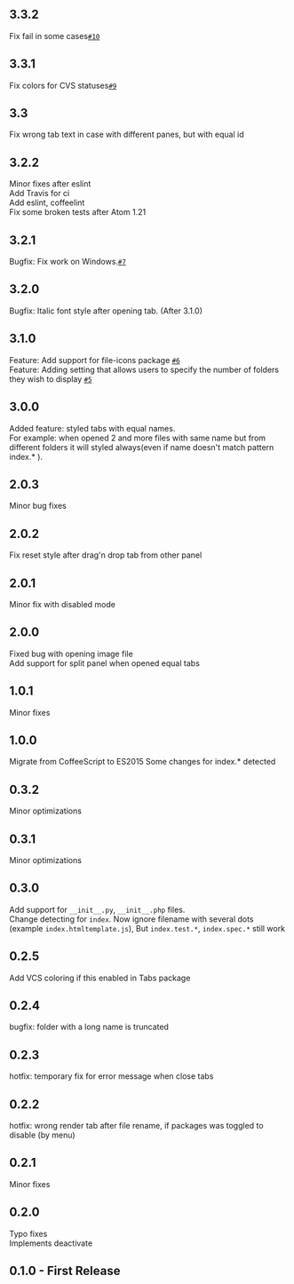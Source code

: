 ## 3.3.2
Fix fail in some cases[`#10`][]  

[`#10`]: https://github.com/Connormiha/atom-tab-foldername-index/pull/10

## 3.3.1
Fix colors for CVS statuses[`#9`][]  

[`#9`]: https://github.com/Connormiha/atom-tab-foldername-index/pull/9

## 3.3
Fix wrong tab text in case with different panes, but with equal id  

## 3.2.2
Minor fixes after eslint  
Add Travis for ci  
Add eslint, coffeelint  
Fix some broken tests after Atom 1.21  

## 3.2.1
Bugfix: Fix work on Windows.[`#7`][]  

[`#7`]: https://github.com/Connormiha/atom-tab-foldername-index/pull/7

## 3.2.0
Bugfix: Italic font style after opening tab. (After 3.1.0)  

## 3.1.0
Feature: Add support for file-icons package [`#6`][]  
Feature: Adding setting that allows users to specify the number of folders they wish to display [`#5`][]  

[`#6`]: https://github.com/Connormiha/atom-tab-foldername-index/pull/6
[`#5`]: https://github.com/Connormiha/atom-tab-foldername-index/pull/5

## 3.0.0
Added feature: styled tabs with equal names.  
For example: when opened 2 and more files with same name but from different folders it will styled always(even if name doesn't match pattern index.* ).

## 2.0.3
Minor bug fixes

## 2.0.2
Fix reset style after drag'n drop tab from other panel

## 2.0.1
Minor fix with disabled mode

## 2.0.0
Fixed bug with opening image file  
Add support for split panel when opened equal tabs

## 1.0.1
Minor fixes

## 1.0.0
Migrate from CoffeeScript to ES2015
Some changes for index.* detected

## 0.3.2
Minor optimizations

## 0.3.1
Minor optimizations

## 0.3.0
Add support for `__init__.py`, `__init__.php` files.  
Change detecting for `index`. Now ignore filename with several dots (example `index.htmltemplate.js`), But `index.test.*`, `index.spec.*` still work

## 0.2.5
Add VCS coloring if this enabled in Tabs package

## 0.2.4
bugfix: folder with a long name is truncated

## 0.2.3
hotfix: temporary fix for error message when close tabs

## 0.2.2
hotfix: wrong render tab after file rename, if packages was toggled to disable (by menu)

## 0.2.1
Minor fixes

## 0.2.0
Typo fixes  
Implements deactivate

## 0.1.0 - First Release
